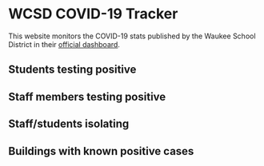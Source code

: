 # WCSD COVID-19 Tracker

This website monitors the COVID-19 stats published by the Waukee School District in their [official dashboard](https://waukeeschools.org/rtl/covid-19-information-for-families/).

## Students testing positive
<div id="data-students"></div>

## Staff members testing positive
<div id="data-staff"></div>

## Staff/students isolating
<div id="data-isolating"></div>

## Buildings with known positive cases
<div id="buildings"></div>


<script src="https://cdn.jsdelivr.net/npm/vega@5.12.1"></script>
<script src="https://cdn.jsdelivr.net/npm/vega-lite@4.13.1"></script>
<script src="https://cdn.jsdelivr.net/npm/vega-embed@6.8.0"></script>
<script src="plots.js"></script>

<script type="text/javascript">
  load_plot("data-students");
  load_plot("data-staff");
  load_plot("data-isolating");
  load_plot("buildings");
</script>
